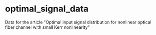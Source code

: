 # optimal_signal_data
Data for the article "Optimal input signal distribution for nonlinear optical fiber channel with small Kerr nonlinearity"
